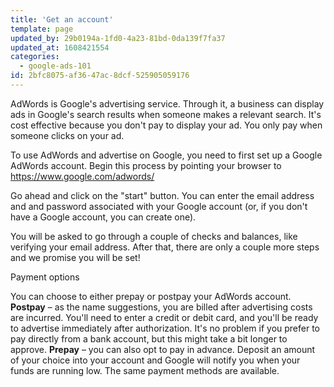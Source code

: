 ```yaml
---
title: 'Get an account'
template: page
updated_by: 29b0194a-1fd0-4a23-81bd-0da139f7fa37
updated_at: 1608421554
categories:
  - google-ads-101
id: 2bfc8075-af36-47ac-8dcf-525905059176
---
```

AdWords is Google's advertising service. Through it, a business can display ads in Google's search results when someone makes a relevant search. It's cost effective because you don't pay to display your ad. You only pay when someone clicks on your ad. 

To use AdWords and advertise on Google, you need to first set up a Google AdWords account. Begin this process by pointing your browser to https://www.google.com/adwords/

Go ahead and click on the "start" button. You can enter the email address and and password associated with your Google account (or, if you don't have a Google account, you can create one).

You will be asked to go through a couple of checks and balances, like verifying your email address.  After that, there are only a couple more steps and we promise you will be set!
 
Payment options

You can choose to either prepay or postpay your AdWords account.
<strong>Postpay</strong> – as the name suggestions, you are billed after advertising costs are incurred. You'll need to enter a credit or debit card, and you'll be ready to advertise immediately after authorization.  It's no problem if you prefer to pay directly from a bank account, but this might take a bit longer to approve.
<strong>Prepay</strong> – you can also opt to pay in advance. Deposit an amount of your choice into your account and Google will notify you when your funds are running low. The same payment methods are available.